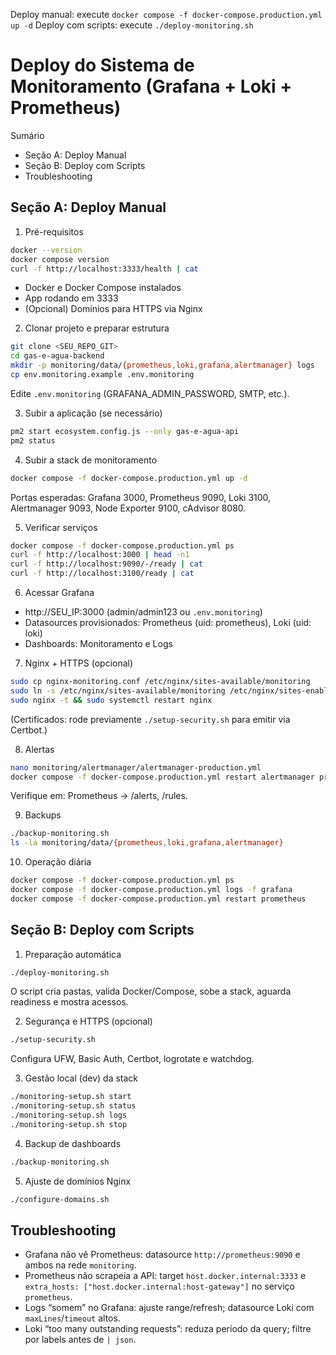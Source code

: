 Deploy manual: execute `docker compose -f docker-compose.production.yml up -d`
Deploy com scripts: execute `./deploy-monitoring.sh`

# Deploy do Sistema de Monitoramento (Grafana + Loki + Prometheus)

Sumário
- Seção A: Deploy Manual
- Seção B: Deploy com Scripts
- Troubleshooting

## Seção A: Deploy Manual

1) Pré-requisitos
```bash
docker --version
docker compose version
curl -f http://localhost:3333/health | cat
```
- Docker e Docker Compose instalados
- App rodando em 3333
- (Opcional) Domínios para HTTPS via Nginx

2) Clonar projeto e preparar estrutura
```bash
git clone <SEU_REPO_GIT>
cd gas-e-agua-backend
mkdir -p monitoring/data/{prometheus,loki,grafana,alertmanager} logs
cp env.monitoring.example .env.monitoring
```
Edite `.env.monitoring` (GRAFANA_ADMIN_PASSWORD, SMTP, etc.).

3) Subir a aplicação (se necessário)
```bash
pm2 start ecosystem.config.js --only gas-e-agua-api
pm2 status
```

4) Subir a stack de monitoramento
```bash
docker compose -f docker-compose.production.yml up -d
```
Portas esperadas: Grafana 3000, Prometheus 9090, Loki 3100, Alertmanager 9093, Node Exporter 9100, cAdvisor 8080.

5) Verificar serviços
```bash
docker compose -f docker-compose.production.yml ps
curl -f http://localhost:3000 | head -n1
curl -f http://localhost:9090/-/ready | cat
curl -f http://localhost:3100/ready | cat
```

6) Acessar Grafana
- http://SEU_IP:3000 (admin/admin123 ou `.env.monitoring`)
- Datasources provisionados: Prometheus (uid: prometheus), Loki (uid: loki)
- Dashboards: Monitoramento e Logs

7) Nginx + HTTPS (opcional)
```bash
sudo cp nginx-monitoring.conf /etc/nginx/sites-available/monitoring
sudo ln -s /etc/nginx/sites-available/monitoring /etc/nginx/sites-enabled/
sudo nginx -t && sudo systemctl restart nginx
```
(Certificados: rode previamente `./setup-security.sh` para emitir via Certbot.)

8) Alertas
```bash
nano monitoring/alertmanager/alertmanager-production.yml
docker compose -f docker-compose.production.yml restart alertmanager prometheus
```
Verifique em: Prometheus → /alerts, /rules.

9) Backups
```bash
./backup-monitoring.sh
ls -la monitoring/data/{prometheus,loki,grafana,alertmanager}
```

10) Operação diária
```bash
docker compose -f docker-compose.production.yml ps
docker compose -f docker-compose.production.yml logs -f grafana
docker compose -f docker-compose.production.yml restart prometheus
```

## Seção B: Deploy com Scripts

1) Preparação automática
```bash
./deploy-monitoring.sh
```
O script cria pastas, valida Docker/Compose, sobe a stack, aguarda readiness e mostra acessos.

2) Segurança e HTTPS (opcional)
```bash
./setup-security.sh
```
Configura UFW, Basic Auth, Certbot, logrotate e watchdog.

3) Gestão local (dev) da stack
```bash
./monitoring-setup.sh start
./monitoring-setup.sh status
./monitoring-setup.sh logs
./monitoring-setup.sh stop
```

4) Backup de dashboards
```bash
./backup-monitoring.sh
```

5) Ajuste de domínios Nginx
```bash
./configure-domains.sh
```

## Troubleshooting
- Grafana não vê Prometheus: datasource `http://prometheus:9090` e ambos na rede `monitoring`.
- Prometheus não scrapeia a API: target `host.docker.internal:3333` e `extra_hosts: ["host.docker.internal:host-gateway"]` no serviço `prometheus`.
- Logs “somem” no Grafana: ajuste range/refresh; datasource Loki com `maxLines`/`timeout` altos.
- Loki “too many outstanding requests”: reduza período da query; filtre por labels antes de `| json`.


